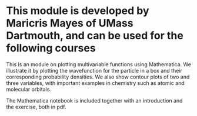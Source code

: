 
# This module is developed by Maricris Mayes of UMass Dartmouth, and can be used for the following courses

This is an module on plotting multivariable functions using Mathematica. We illustrate it by plotting the wavefunction for the particle in a box 
and their corresponding probability densities. We also show contour plots of two and three variables, with important examples in chemistry such as 
atomic and molecular orbitals. 

The Mathematica notebook is included together with an introduction and the exercise, both in pdf.
